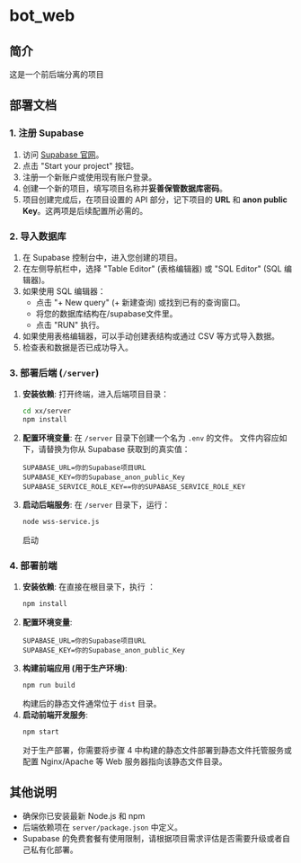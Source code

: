 # bot_web

## 简介
这是一个前后端分离的项目
## 部署文档
### 1. 注册 Supabase
1.  访问 [Supabase 官网](https://supabase.io/)。
2.  点击 "Start your project" 按钮。
3.  注册一个新账户或使用现有账户登录。
4.  创建一个新的项目，填写项目名称并**妥善保管数据库密码**。
5.  项目创建完成后，在项目设置的 API 部分，记下项目的 **URL** 和 **anon public Key**。这两项是后续配置所必需的。

### 2. 导入数据库
1.  在 Supabase 控制台中，进入您创建的项目。
2.  在左侧导航栏中，选择 "Table Editor" (表格编辑器) 或 "SQL Editor" (SQL 编辑器)。
3.  如果使用 SQL 编辑器：
    *   点击 "+ New query" (+ 新建查询) 或找到已有的查询窗口。
    *   将您的数据库结构在/supabase文件里。
    *   点击 "RUN" 执行。
4.  如果使用表格编辑器，可以手动创建表结构或通过 CSV 等方式导入数据。
5.  检查表和数据是否已成功导入。

### 3. 部署后端 (`/server`)
1.  **安装依赖**:
    打开终端，进入后端项目目录：
    ```bash
    cd xx/server
    npm install
    ```
2.  **配置环境变量**:
    在 `/server` 目录下创建一个名为 `.env` 的文件。
    文件内容应如下，请替换为你从 Supabase 获取到的真实值：
    ```env
    SUPABASE_URL=你的Supabase项目URL
    SUPABASE_KEY=你的Supabase_anon_public_Key
    SUPABASE_SERVICE_ROLE_KEY==你的SUPABASE_SERVICE_ROLE_KEY
    ```
3.  **启动后端服务**:
    在 `/server` 目录下，运行：
    ```bash
    node wss-service.js
    ```
    启动

### 4. 部署前端

1.  **安装依赖**:
    在直接在根目录下，执行 ：
    ```bash
    npm install
    ```
2.  **配置环境变量**:
    ```env
    SUPABASE_URL=你的Supabase项目URL
    SUPABASE_KEY=你的Supabase_anon_public_Key
4.  **构建前端应用 (用于生产环境)**:
    ```bash
    npm run build
    ```
    构建后的静态文件通常位于  `dist` 目录。
5.  **启动前端开发服务**:
    ```bash
    npm start
    ```
    对于生产部署，你需要将步骤 4 中构建的静态文件部署到静态文件托管服务或配置 Nginx/Apache 等 Web 服务器指向该静态文件目录。

## 其他说明
-   确保你已安装最新 Node.js 和 npm 
-   后端依赖项在 `server/package.json` 中定义。
-   Supabase 的免费套餐有使用限制，请根据项目需求评估是否需要升级或者自己私有化部署。
